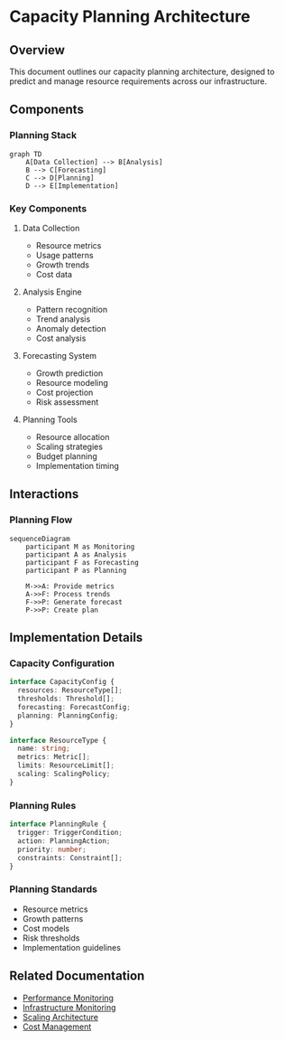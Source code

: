 # Capacity Planning Architecture

## Overview

This document outlines our capacity planning architecture, designed to predict and manage resource requirements across our infrastructure.

## Components

### Planning Stack
```mermaid
graph TD
    A[Data Collection] --> B[Analysis]
    B --> C[Forecasting]
    C --> D[Planning]
    D --> E[Implementation]
```

### Key Components
1. Data Collection
   - Resource metrics
   - Usage patterns
   - Growth trends
   - Cost data

2. Analysis Engine
   - Pattern recognition
   - Trend analysis
   - Anomaly detection
   - Cost analysis

3. Forecasting System
   - Growth prediction
   - Resource modeling
   - Cost projection
   - Risk assessment

4. Planning Tools
   - Resource allocation
   - Scaling strategies
   - Budget planning
   - Implementation timing

## Interactions

### Planning Flow
```mermaid
sequenceDiagram
    participant M as Monitoring
    participant A as Analysis
    participant F as Forecasting
    participant P as Planning
    
    M->>A: Provide metrics
    A->>F: Process trends
    F->>P: Generate forecast
    P->>P: Create plan
```

## Implementation Details

### Capacity Configuration
```typescript
interface CapacityConfig {
  resources: ResourceType[];
  thresholds: Threshold[];
  forecasting: ForecastConfig;
  planning: PlanningConfig;
}

interface ResourceType {
  name: string;
  metrics: Metric[];
  limits: ResourceLimit[];
  scaling: ScalingPolicy;
}
```

### Planning Rules
```typescript
interface PlanningRule {
  trigger: TriggerCondition;
  action: PlanningAction;
  priority: number;
  constraints: Constraint[];
}
```

### Planning Standards
- Resource metrics
- Growth patterns
- Cost models
- Risk thresholds
- Implementation guidelines

## Related Documentation
- [Performance Monitoring](./performance-monitoring.md)
- [Infrastructure Monitoring](./infrastructure-monitoring.md)
- [Scaling Architecture](./scaling.md)
- [Cost Management](./cost-management.md)

